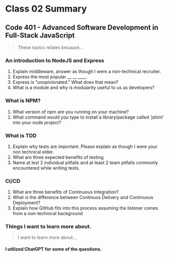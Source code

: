 # Class 02 Summary
## Code 401 - Advanced Software Development in Full-Stack JavaScript

> These topics relates because...

### An introduction to NodeJS and Express
1. Explain middleware, answer as though I were a non-technical recruiter.
2. Express the most popular __ __ ____.
3. Express is “unopinionated.” What does that mean?
4. What is a module and why is modularity useful to us as developers?

### What is NPM?
1. What version of npm are you running on your machine?
2. What command would you type to install a library/package called ‘jshint’ into your node project?

### What is TDD
1. Explain why tests are important. Please explain as though I were your non technical elder.
2. What are three expected benefits of testing
3. Name at lest 2 individual pitfalls and at least 2 team pitfalls commonly encountered while writing tests.

### CI/CD
1. What are three benefits of Continuous Integration?
2. What is the difference between Continuos Delivery and Continuous Deployment?
3. Explain how GitHub fits into this process assuming the listener comes from a non-technical background

### Things I want to learn more about.
> I want to learn more about...

#### I utilized ChatGPT for some of the questions.
